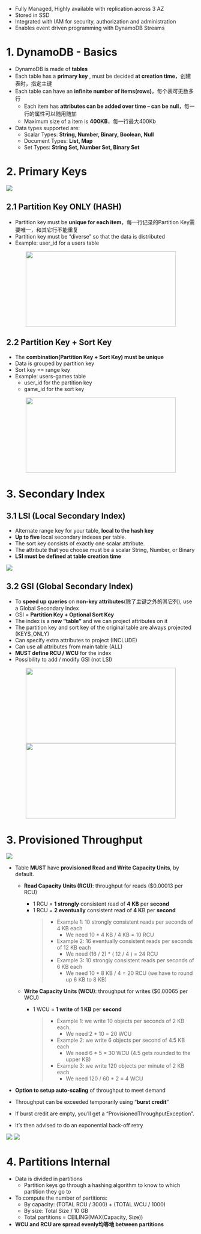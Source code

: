- Fully Managed, Highly available with replication across 3 AZ
- Stored in SSD
- Integrated with IAM for security, authorization and administration
- Enables event driven programming with DynamoDB Streams

# 1. DynamoDB - Basics
- DynamoDB is made of **tables**
- Each table has a **primary key** , must be decided **at creation time**，创建表时，指定主键
- Each table can have an **infinite number of items(rows)**，每个表可无数多行
  - Each item has **attributes can be added over time – can be null**，每一行的属性可以随用随加
  - Maximum size of a item is **400KB**，每一行最大400Kb
- Data types supported are:
  - Scalar Types: **String, Number, Binary, Boolean, Null**
  - Document Types: **List, Map**
  - Set Types: **String Set, Number Set, Binary Set**

# 2. Primary Keys
![](https://i.loli.net/2019/08/22/fY9VwnpCT3O1UQB.png)

## 2.1 Partition Key ONLY (HASH)
- Partition key must be **unique for each item**，每一行记录的Partition Key需要唯一，和其它行不能重复
- Partition key must be “diverse” so that the data is distributed
- Example: user_id for a users table

<p align="center">
    <img src="https://i.loli.net/2019/08/22/EiP8hn7UVqGKZuR.png"  width="400" height="200">
</p>

## 2.2 Partition Key + Sort Key
- The **combination(Partition Key + Sort Key) must be unique**
- Data is grouped by partition key
- Sort key == range key
- Example: users-games table
  - user_id for the partition key
  - game_id for the sort key
  
<p align="center">
    <img src="https://i.loli.net/2019/08/22/5jnIlO9JCg1pkK4.png"  width="400" height="200">
</p>


# 3. Secondary Index
## 3.1 LSI (Local Secondary Index)
- Alternate range key for your table, **local to the hash key**
- **Up to five** local secondary indexes per table.
- The sort key consists of exactly one scalar attribute.
- The attribute that you choose must be a scalar String, Number, or Binary
- **LSI must be defined at table creation time**

![](https://i.loli.net/2019/08/22/A3pNK8qgShm7kja.png)

## 3.2 GSI (Global Secondary Index)
- To **speed up queries** on **non-key attributes**(除了主键之外的其它列), use a Global Secondary Index
- GSI = **Partition Key + Optional Sort Key**
- The index is a **new “table”** and we can project attributes on it
- The partition key and sort key of the original table are always projected (KEYS_ONLY)
- Can specify extra attributes to project (INCLUDE)
- Can use all attributes from main table (ALL)
- **MUST define RCU / WCU** for the index
- Possibility to add / modify GSI (not LSI)

<p align="center">
    <img src="https://i.loli.net/2019/08/22/A62aNKJPmW1QcZv.png"  width="400" height="200">
    <img src="https://i.loli.net/2019/08/22/iPLCRoYBrZVk5SH.png"  width="400" height="200">
</p>







# 3. Provisioned Throughput

![](https://i.loli.net/2019/08/22/XQw4UhGd8ZgjYWo.png)

- Table **MUST** have **provisioned Read and Write Capacity Units**, by default.
  - **Read Capacity Units (RCU)**: throughput for reads ($0.00013 per RCU)
    - 1 RCU = **1 strongly** consistent read of **4 KB** per **second**
    - 1 RCU = **2 eventually** consistent read of **4 K**B per **second**   
      > - Example 1: 10 strongly consistent reads per seconds of 4 KB each
      >   - We need 10 * 4 KB / 4 KB = 10 RCU
      > - Example 2: 16 eventually consistent reads per seconds of 12 KB each
      >   - We need (16 / 2) * ( 12 / 4 ) = 24 RCU
      > - Example 3: 10 strongly consistent reads per seconds of 6 KB each
      >   - We need 10 * 8 KB / 4 = 20 RCU (we have to round up 6 KB to 8 KB)

  - **Write Capacity Units (WCU)**: throughput for writes ($0.00065 per WCU)
    - 1 WCU = **1 write** of **1 KB** per **second**    
      > - Example 1: we write 10 objects per seconds of 2 KB each.
      >   - We need 2 * 10 = 20 WCU
      > - Example 2: we write 6 objects per second of 4.5 KB each
      >   - We need 6 * 5 = 30 WCU (4.5 gets rounded to the upper KB)
      > - Example 3: we write 120 objects per minute of 2 KB each
      >   - We need 120 / 60 * 2 = 4 WCU

- **Option to setup auto-scaling** of throughput to meet demand
- Throughput can be exceeded temporarily using “**burst credit**”
- If burst credit are empty, you’ll get a “ProvisionedThroughputException”.
- It’s then advised to do an exponential back-off retry

![](https://i.loli.net/2019/08/22/hA5RZYufWD8V1ry.png)
![](https://i.loli.net/2019/08/22/Fgfa3ZqC9Dmzx4t.png)


# 4. Partitions Internal
- Data is divided in partitions
  - Partition keys go through a hashing algorithm to know to which partition they go to
- To compute the number of partitions:
  - By capacity: (TOTAL RCU / 3000) + (TOTAL WCU / 1000)
  - By size: Total Size / 10 GB
  - Total partitions = CEILING(MAX(Capacity, Size))
- **WCU and RCU are spread evenly均等地 between partitions**



















































































